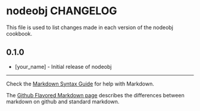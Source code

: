 # nodeobj CHANGELOG

This file is used to list changes made in each version of the nodeobj cookbook.

## 0.1.0
- [your_name] - Initial release of nodeobj

- - -
Check the [Markdown Syntax Guide](http://daringfireball.net/projects/markdown/syntax) for help with Markdown.

The [Github Flavored Markdown page](http://github.github.com/github-flavored-markdown/) describes the differences between markdown on github and standard markdown.
